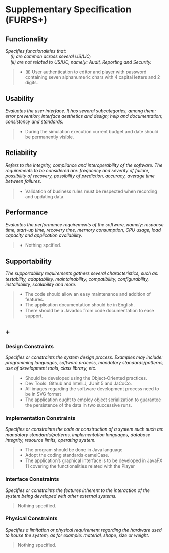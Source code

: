 # Supplementary Specification (FURPS+)

## Functionality

_Specifies functionalities that:  
&nbsp; &nbsp; (i) are common across several US/UC;  
&nbsp; &nbsp; (ii) are not related to US/UC, namely: Audit, Reporting and Security._

> - (ii) User authentication to editor and player with password containing seven alphanumeric chars with 4 capital letters and 2 digits.

## Usability 

_Evaluates the user interface. It has several subcategories,
among them: error prevention; interface aesthetics and design; help and
documentation; consistency and standards._

> - During the simulation execution current budget and date should be
    permanently visible.

## Reliability
 
_Refers to the integrity, compliance and interoperability of the software. The requirements to be considered are: frequency and severity of failure, possibility of recovery, possibility of prediction, accuracy, average time between failures._

> - Validation of business rules must be respected when recording and updating data.

## Performance
_Evaluates the performance requirements of the software, namely: response time, start-up time, recovery time, memory consumption, CPU usage, load capacity and application availability._

> - Nothing spcified.

## Supportability
_The supportability requirements gathers several characteristics, such as:
testability, adaptability, maintainability, compatibility,
configurability, installability, scalability and more._

> - The code should allow an easy maintenance and addition of features.
> - The application documentation should be in English.
> - There should be a Javadoc from code documentation to ease support.

## +


### Design Constraints

_Specifies or constraints the system design process. Examples may include: programming languages, software process, mandatory standards/patterns, use of development tools, class library, etc._

> - Should be developed using the Object-Oriented practices.
> - Dev Tools: Github and IntelliJ, JUnit 5 and JaCoCo.
> - All images regarding the software development process need to be in SVG format
> - The application ought to employ object serialization to guarantee the 
  persistence of the data in two successive runs.


### Implementation Constraints
 
_Specifies or constraints the code or construction of a system such
such as: mandatory standards/patterns, implementation languages,
database integrity, resource limits, operating system._

> - The program should be done in Java language
> - Adopt the coding standards camelCase.
> - The application’s graphical interface is to be developed in JavaFX 11
    covering the functionalities related with the Player

### Interface Constraints
_Specifies or constraints the features inherent to the interaction of the
system being developed with other external systems._

 > Nothing specified.


### Physical Constraints
_Specifies a limitation or physical requirement regarding the hardware used to house the system, as for example: material, shape, size or weight._
 
 > Nothing specified.
